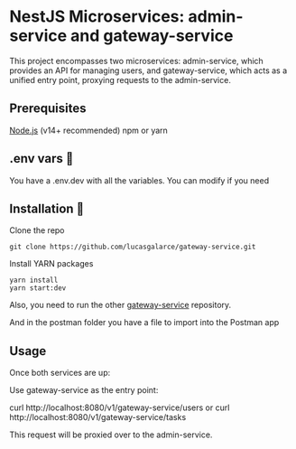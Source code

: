 # NestJS Microservices: admin-service and gateway-service

This project encompasses two microservices: admin-service, which provides an API for managing users, and gateway-service, which acts as a unified entry point, proxying requests to the admin-service.

## Prerequisites

[Node.js](https://nodejs.org/es/) (v14+ recommended)
npm or yarn

## .env vars 🔧

You have a .env.dev with all the variables. You can modify if you need

## Installation 🔧

Clone the repo

```
git clone https://github.com/lucasgalarce/gateway-service.git
```

Install YARN packages

```
yarn install
yarn start:dev
```

Also, you need to run the other [gateway-service](https://github.com/lucasgalarce/gateway-service) repository.

And in the postman folder you have a file to import into the Postman app

## Usage

Once both services are up:

Use gateway-service as the entry point:

curl http://localhost:8080/v1/gateway-service/users or curl http://localhost:8080/v1/gateway-service/tasks

This request will be proxied over to the admin-service.

